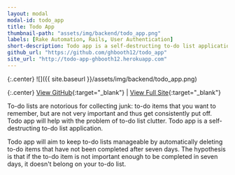 ```yaml
---
layout: modal
modal-id: todo_app
title: Todo App
thumbnail-path: "assets/img/backend/todo_app.png"
labels: [Rake Automation, Rails, User Authentication]
short-description: Todo app is a self-destructing to-do list application that helps with the problem of to-do list clutter. It allows users to create to-do items and automatically deletes to-do items that have not been completed after seven days.
github_url: "https://github.com/ghbooth12/todo_app"
site_url: "http://todo-app-ghbooth12.herokuapp.com"
---
```


{:.center}
![]({{ site.baseurl }}/assets/img/backend/todo_app.png)

{:.center}
[View GitHub](https://github.com/ghbooth12/todo_app){:target="\_blank"} |
[View Full Site](http://todo-app-ghbooth12.herokuapp.com){:target="\_blank"}


To-do lists are notorious for collecting junk: to-do items that you want to remember, but are not very important and thus get consistently put off. Todo app will help with the problem of to-do list clutter. Todo app is a self-destructing to-do list application.

Todo app will aim to keep to-do lists manageable by automatically deleting to-do items that have not been completed after seven days. The hypothesis is that if the to-do item is not important enough to be completed in seven days, it doesn't belong on your to-do list.

